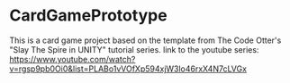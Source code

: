 # CardGamePrototype
This is a card game project based on the template from The Code Otter's "Slay The Spire in UNITY" tutorial series.
link to the youtube series: https://www.youtube.com/watch?v=rgsp9pb0Oi0&list=PLABo1vVOfXp594xjW3lo46rxX4N7cLVGx
